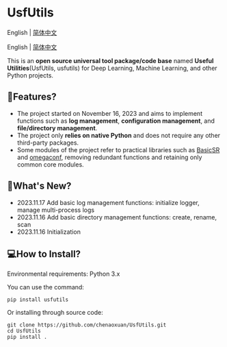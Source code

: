 # UsfUtils
English</a> | <a href="README_CN.md">简体中文</a>



English</a> | <a href="README_CN.md">简体中文</a>

This is an **open source universal tool package/code base** named **Useful Utilities**(UsfUtils, usfutils) for Deep Learning, Machine Learning, and other Python projects.

## 🚩Features?
- The project started on November 16, 2023 and aims to implement functions such as **log management**, **configuration management**, and **file/directory management**.
- The project only **relies on native Python** and does not require any other third-party packages. 
- Some modules of the project refer to practical libraries such as [BasicSR](https://github.com/XPixelGroup/BasicSR.git) and [omegaconf](https://github.com/omry/omegaconf.git), removing redundant functions and retaining only common core modules.

## 🚀What's New?
- 2023.11.17 Add basic log management functions: initialize logger, manage multi-process logs
- 2023.11.16 Add basic directory management functions: create, rename, scan
- 2023.11.16 Initialization

## 💻How to Install?
Environmental requirements: Python 3.x

You can use the command: 
```shell
pip install usfutils
```

Or installing through source code:
```shell
git clone https://github.com/chenaoxuan/UsfUtils.git
cd UsfUtils
pip install .
```
